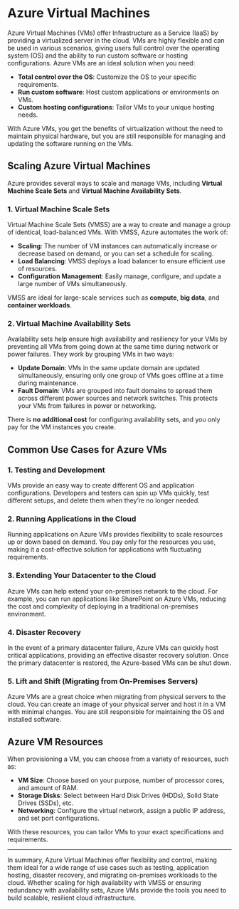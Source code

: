 # Azure Virtual Machines

Azure Virtual Machines (VMs) offer Infrastructure as a Service (IaaS) by providing a virtualized server in the cloud. VMs are highly flexible and can be used in various scenarios, giving users full control over the operating system (OS) and the ability to run custom software or hosting configurations. Azure VMs are an ideal solution when you need:

- **Total control over the OS**: Customize the OS to your specific requirements.
- **Run custom software**: Host custom applications or environments on VMs.
- **Custom hosting configurations**: Tailor VMs to your unique hosting needs.

With Azure VMs, you get the benefits of virtualization without the need to maintain physical hardware, but you are still responsible for managing and updating the software running on the VMs.

## Scaling Azure Virtual Machines

Azure provides several ways to scale and manage VMs, including **Virtual Machine Scale Sets** and **Virtual Machine Availability Sets**.

### 1. **Virtual Machine Scale Sets**
Virtual Machine Scale Sets (VMSS) are a way to create and manage a group of identical, load-balanced VMs. With VMSS, Azure automates the work of:

- **Scaling**: The number of VM instances can automatically increase or decrease based on demand, or you can set a schedule for scaling.
- **Load Balancing**: VMSS deploys a load balancer to ensure efficient use of resources.
- **Configuration Management**: Easily manage, configure, and update a large number of VMs simultaneously.

VMSS are ideal for large-scale services such as **compute**, **big data**, and **container workloads**.

### 2. **Virtual Machine Availability Sets**
Availability sets help ensure high availability and resiliency for your VMs by preventing all VMs from going down at the same time during network or power failures. They work by grouping VMs in two ways:

- **Update Domain**: VMs in the same update domain are updated simultaneously, ensuring only one group of VMs goes offline at a time during maintenance.
- **Fault Domain**: VMs are grouped into fault domains to spread them across different power sources and network switches. This protects your VMs from failures in power or networking.

There is **no additional cost** for configuring availability sets, and you only pay for the VM instances you create.

## Common Use Cases for Azure VMs

### 1. **Testing and Development**
VMs provide an easy way to create different OS and application configurations. Developers and testers can spin up VMs quickly, test different setups, and delete them when they’re no longer needed.

### 2. **Running Applications in the Cloud**
Running applications on Azure VMs provides flexibility to scale resources up or down based on demand. You pay only for the resources you use, making it a cost-effective solution for applications with fluctuating requirements.

### 3. **Extending Your Datacenter to the Cloud**
Azure VMs can help extend your on-premises network to the cloud. For example, you can run applications like SharePoint on Azure VMs, reducing the cost and complexity of deploying in a traditional on-premises environment.

### 4. **Disaster Recovery**
In the event of a primary datacenter failure, Azure VMs can quickly host critical applications, providing an effective disaster recovery solution. Once the primary datacenter is restored, the Azure-based VMs can be shut down.

### 5. **Lift and Shift (Migrating from On-Premises Servers)**
Azure VMs are a great choice when migrating from physical servers to the cloud. You can create an image of your physical server and host it in a VM with minimal changes. You are still responsible for maintaining the OS and installed software.

## Azure VM Resources

When provisioning a VM, you can choose from a variety of resources, such as:

- **VM Size**: Choose based on your purpose, number of processor cores, and amount of RAM.
- **Storage Disks**: Select between Hard Disk Drives (HDDs), Solid State Drives (SSDs), etc.
- **Networking**: Configure the virtual network, assign a public IP address, and set port configurations.

With these resources, you can tailor VMs to your exact specifications and requirements.

---

In summary, Azure Virtual Machines offer flexibility and control, making them ideal for a wide range of use cases such as testing, application hosting, disaster recovery, and migrating on-premises workloads to the cloud. Whether scaling for high availability with VMSS or ensuring redundancy with availability sets, Azure VMs provide the tools you need to build scalable, resilient cloud infrastructure.
